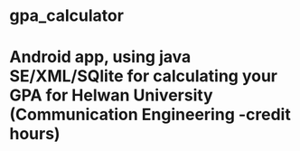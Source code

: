 # gpa_calculator
# Android app, using java SE/XML/SQlite for calculating your GPA for Helwan University (Communication Engineering -credit hours)
